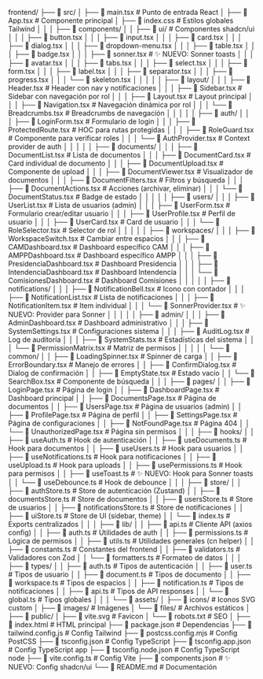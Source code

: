 frontend/
├── 📁 src/
│   ├── 📄 main.tsx                     # Punto de entrada React
│   ├── 📄 App.tsx                      # Componente principal
│   ├── 📄 index.css                    # Estilos globales Tailwind
│   │
│   ├── 📁 components/
│   │   ├── 📁 ui/                      # Componentes shadcn/ui
│   │   │   ├── 📄 button.tsx
│   │   │   ├── 📄 input.tsx
│   │   │   ├── 📄 card.tsx
│   │   │   ├── 📄 dialog.tsx
│   │   │   ├── 📄 dropdown-menu.tsx
│   │   │   ├── 📄 table.tsx
│   │   │   ├── 📄 badge.tsx
│   │   │   ├── 📄 sonner.tsx           # ✨ NUEVO: Sonner toasts
│   │   │   ├── 📄 avatar.tsx
│   │   │   ├── 📄 tabs.tsx
│   │   │   ├── 📄 select.tsx
│   │   │   ├── 📄 form.tsx
│   │   │   ├── 📄 label.tsx
│   │   │   ├── 📄 separator.tsx
│   │   │   ├── 📄 progress.tsx
│   │   │   └── 📄 skeleton.tsx
│   │   │
│   │   ├── 📁 layout/
│   │   │   ├── 📄 Header.tsx           # Header con nav y notificaciones
│   │   │   ├── 📄 Sidebar.tsx          # Sidebar con navegación por rol
│   │   │   ├── 📄 Layout.tsx           # Layout principal
│   │   │   ├── 📄 Navigation.tsx       # Navegación dinámica por rol
│   │   │   └── 📄 Breadcrumbs.tsx      # Breadcrumbs de navegación
│   │   │
│   │   ├── 📁 auth/
│   │   │   ├── 📄 LoginForm.tsx        # Formulario de login
│   │   │   ├── 📄 ProtectedRoute.tsx   # HOC para rutas protegidas
│   │   │   ├── 📄 RoleGuard.tsx        # Componente para verificar roles
│   │   │   └── 📄 AuthProvider.tsx     # Context provider de auth
│   │   │
│   │   ├── 📁 documents/
│   │   │   ├── 📄 DocumentList.tsx     # Lista de documentos
│   │   │   ├── 📄 DocumentCard.tsx     # Card individual de documento
│   │   │   ├── 📄 DocumentUpload.tsx   # Componente de upload
│   │   │   ├── 📄 DocumentViewer.tsx   # Visualizador de documentos
│   │   │   ├── 📄 DocumentFilters.tsx  # Filtros y búsqueda
│   │   │   ├── 📄 DocumentActions.tsx  # Acciones (archivar, eliminar)
│   │   │   └── 📄 DocumentStatus.tsx   # Badge de estado
│   │   │
│   │   ├── 📁 users/
│   │   │   ├── 📄 UserList.tsx         # Lista de usuarios (admin)
│   │   │   ├── 📄 UserForm.tsx         # Formulario crear/editar usuario
│   │   │   ├── 📄 UserProfile.tsx      # Perfil de usuario
│   │   │   ├── 📄 UserCard.tsx         # Card de usuario
│   │   │   └── 📄 RoleSelector.tsx     # Selector de rol
│   │   │
│   │   ├── 📁 workspaces/
│   │   │   ├── 📄 WorkspaceSwitch.tsx  # Cambiar entre espacios
│   │   │   ├── 📄 CAMDashboard.tsx     # Dashboard específico CAM
│   │   │   ├── 📄 AMPPDashboard.tsx    # Dashboard específico AMPP
│   │   │   ├── 📄 PresidenciaDashboard.tsx # Dashboard Presidencia
│   │   │   ├── 📄 IntendenciaDashboard.tsx # Dashboard Intendencia
│   │   │   └── 📄 ComisionesDashboard.tsx  # Dashboard Comisiones
│   │   │
│   │   ├── 📁 notifications/
│   │   │   ├── 📄 NotificationBell.tsx # Icono con contador
│   │   │   ├── 📄 NotificationList.tsx # Lista de notificaciones
│   │   │   ├── 📄 NotificationItem.tsx # Item individual
│   │   │   └── 📄 SonnerProvider.tsx   # ✨ NUEVO: Provider para Sonner
│   │   │
│   │   ├── 📁 admin/
│   │   │   ├── 📄 AdminDashboard.tsx   # Dashboard administrativo
│   │   │   ├── 📄 SystemSettings.tsx   # Configuraciones sistema
│   │   │   ├── 📄 AuditLog.tsx         # Log de auditoría
│   │   │   ├── 📄 SystemStats.tsx      # Estadísticas del sistema
│   │   │   └── 📄 PermissionMatrix.tsx # Matriz de permisos
│   │   │
│   │   └── 📁 common/
│   │       ├── 📄 LoadingSpinner.tsx   # Spinner de carga
│   │       ├── 📄 ErrorBoundary.tsx    # Manejo de errores
│   │       ├── 📄 ConfirmDialog.tsx    # Dialog de confirmación
│   │       ├── 📄 EmptyState.tsx       # Estado vacío
│   │       └── 📄 SearchBox.tsx        # Componente de búsqueda
│   │
│   ├── 📁 pages/
│   │   ├── 📄 LoginPage.tsx            # Página de login
│   │   ├── 📄 DashboardPage.tsx        # Dashboard principal
│   │   ├── 📄 DocumentsPage.tsx        # Página de documentos
│   │   ├── 📄 UsersPage.tsx            # Página de usuarios (admin)
│   │   ├── 📄 ProfilePage.tsx          # Página de perfil
│   │   ├── 📄 SettingsPage.tsx         # Página de configuraciones
│   │   ├── 📄 NotFoundPage.tsx         # Página 404
│   │   └── 📄 UnauthorizedPage.tsx     # Página sin permisos
│   │
│   ├── 📁 hooks/
│   │   ├── 📄 useAuth.ts               # Hook de autenticación
│   │   ├── 📄 useDocuments.ts          # Hook para documentos
│   │   ├── 📄 useUsers.ts              # Hook para usuarios
│   │   ├── 📄 useNotifications.ts      # Hook para notificaciones
│   │   ├── 📄 useUpload.ts             # Hook para uploads
│   │   ├── 📄 usePermissions.ts        # Hook para permisos
│   │   ├── 📄 useToast.ts              # ✨ NUEVO: Hook para Sonner toasts
│   │   └── 📄 useDebounce.ts           # Hook de debounce
│   │
│   ├── 📁 store/
│   │   ├── 📄 authStore.ts             # Store de autenticación (Zustand)
│   │   ├── 📄 documentsStore.ts        # Store de documentos
│   │   ├── 📄 usersStore.ts            # Store de usuarios
│   │   ├── 📄 notificationsStore.ts    # Store de notificaciones
│   │   ├── 📄 uiStore.ts               # Store de UI (sidebar, theme)
│   │   └── 📄 index.ts                 # Exports centralizados
│   │
│   ├── 📁 lib/
│   │   ├── 📄 api.ts                   # Cliente API (axios config)
│   │   ├── 📄 auth.ts                  # Utilidades de auth
│   │   ├── 📄 permissions.ts           # Lógica de permisos
│   │   ├── 📄 utils.ts                 # Utilidades generales (cn helper)
│   │   ├── 📄 constants.ts             # Constantes del frontend
│   │   ├── 📄 validators.ts            # Validadores con Zod
│   │   └── 📄 formatters.ts            # Formateo de datos
│   │
│   ├── 📁 types/
│   │   ├── 📄 auth.ts                  # Tipos de autenticación
│   │   ├── 📄 user.ts                  # Tipos de usuario
│   │   ├── 📄 document.ts              # Tipos de documento
│   │   ├── 📄 workspace.ts             # Tipos de espacios
│   │   ├── 📄 notification.ts          # Tipos de notificaciones
│   │   ├── 📄 api.ts                   # Tipos de API responses
│   │   └── 📄 global.ts                # Tipos globales
│   │
│   └── 📁 assets/
│       ├── 📁 icons/                   # Iconos SVG custom
│       ├── 📁 images/                  # Imágenes
│       └── 📁 files/                   # Archivos estáticos
│
├── 📁 public/
│   ├── 📄 vite.svg                     # Favicon
│   └── 📄 robots.txt                   # SEO
│
├── 📄 index.html                       # HTML principal
├── 📄 package.json                     # Dependencias
├── 📄 tailwind.config.js               # Config Tailwind
├── 📄 postcss.config.mjs               # Config PostCSS
├── 📄 tsconfig.json                    # Config TypeScript
├── 📄 tsconfig.app.json                # Config TypeScript app
├── 📄 tsconfig.node.json               # Config TypeScript node
├── 📄 vite.config.ts                   # Config Vite
├── 📄 components.json                  # ✨ NUEVO: Config shadcn/ui
└── 📄 README.md                        # Documentación
